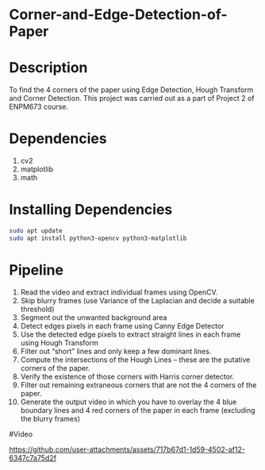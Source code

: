 # Corner-and-Edge-Detection-of-Paper

# Description
 To find the 4 corners of the paper using Edge Detection, Hough Transform and Corner Detection. This project was carried out as a part of Project 2 of ENPM673 course.

# Dependencies 

1. cv2
2. matplotlib
3. math


# Installing Dependencies

   ```bash
   sudo apt update
   sudo apt install python3-opencv python3-matplotlib
   ```

# Pipeline 

1. Read the video and extract individual frames using OpenCV.
2. Skip blurry frames (use Variance of the Laplacian and decide a suitable threshold)
3. Segment out the unwanted background area
4. Detect edges pixels in each frame using Canny Edge Detector
5. Use the detected edge pixels to extract straight lines in each frame using Hough Transform
6. Filter out “short” lines and only keep a few dominant lines.
7. Compute the intersections of the Hough Lines – these are the putative corners of the paper.
8. Verify the existence of those corners with Harris corner detector.
9. Filter out remaining extraneous corners that are not the 4 corners of the paper.
10. Generate the output video in which you have to overlay the 4 blue boundary lines and 4 red corners of the paper in each frame (excluding the blurry frames)


#Video



https://github.com/user-attachments/assets/717b67d1-1d59-4502-af12-6347c7a75d2f



